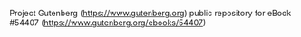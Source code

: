 Project Gutenberg (https://www.gutenberg.org) public repository for
eBook #54407 (https://www.gutenberg.org/ebooks/54407)
